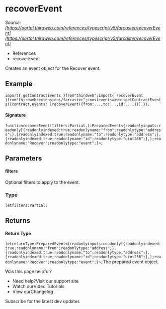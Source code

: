 # recoverEvent

*Source: [https://portal.thirdweb.com/references/typescript/v5/farcaster/recoverEvent](https://portal.thirdweb.com/references/typescript/v5/farcaster/recoverEvent)*

* References
* recoverEvent

Creates an event object for the Recover event.

## Example

`import{ getContractEvents }from"thirdweb";import{ recoverEvent }from"thirdweb/extensions/farcaster";constevents=awaitgetContractEvents({contract,events: [recoverEvent({from:...,to:...,id:...,})],});`
#### Signature

`functionrecoverEvent(filters:Partial,):PreparedEvent<{readonlyinputs:readonly[{readonlyindexed:true;readonlyname:"from";readonlytype:"address";},{readonlyindexed:true;readonlyname:"to";readonlytype:"address";},{readonlyindexed:true;readonlyname:"id";readonlytype:"uint256";},];readonlyname:"Recover";readonlytype:"event";}>;`
## Parameters

#### filters

Optional filters to apply to the event.

### Type

`letfilters:Partial;`
## Returns

#### Return Type

`letreturnType:PreparedEvent<{readonlyinputs:readonly[{readonlyindexed:true;readonlyname:"from";readonlytype:"address";},{readonlyindexed:true;readonlyname:"to";readonlytype:"address";},{readonlyindexed:true;readonlyname:"id";readonlytype:"uint256";},];readonlyname:"Recover";readonlytype:"event";}>;`The prepared event object.

Was this page helpful?

* Need help?Visit our support site
* Watch ourVideo Tutorials
* View ourChangelog

Subscribe for the latest dev updates

